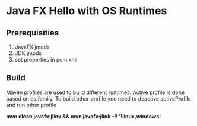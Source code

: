 # Java FX Hello with OS Runtimes

## Prerequisities
1. JavaFX jmods
2. JDK jmods
3. set properties in pom.xml

## Build
Maven profiles are used to build different runtimes. Active profile is done based on os.family.
To build other profile you need to deactive activeProfile and run other profile

**mvn clean javafx:jlink && mvn javafx:jlink -P '!linux,windows'**

